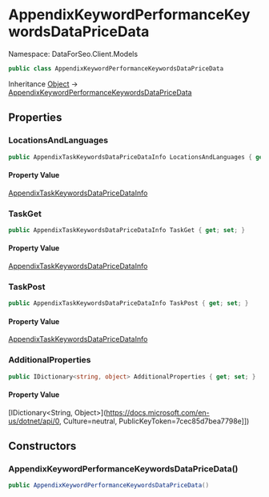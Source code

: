 # AppendixKeywordPerformanceKeywordsDataPriceData

Namespace: DataForSeo.Client.Models

```csharp
public class AppendixKeywordPerformanceKeywordsDataPriceData
```

Inheritance [Object](https://docs.microsoft.com/en-us/dotnet/api/Object) → [AppendixKeywordPerformanceKeywordsDataPriceData](./AppendixKeywordPerformanceKeywordsDataPriceData.md)

## Properties

### **LocationsAndLanguages**

```csharp
public AppendixTaskKeywordsDataPriceDataInfo LocationsAndLanguages { get; set; }
```

#### Property Value

[AppendixTaskKeywordsDataPriceDataInfo](./AppendixTaskKeywordsDataPriceDataInfo.md)<br>

### **TaskGet**

```csharp
public AppendixTaskKeywordsDataPriceDataInfo TaskGet { get; set; }
```

#### Property Value

[AppendixTaskKeywordsDataPriceDataInfo](./AppendixTaskKeywordsDataPriceDataInfo.md)<br>

### **TaskPost**

```csharp
public AppendixTaskKeywordsDataPriceDataInfo TaskPost { get; set; }
```

#### Property Value

[AppendixTaskKeywordsDataPriceDataInfo](./AppendixTaskKeywordsDataPriceDataInfo.md)<br>

### **AdditionalProperties**

```csharp
public IDictionary<string, object> AdditionalProperties { get; set; }
```

#### Property Value

[IDictionary&lt;String, Object&gt;](https://docs.microsoft.com/en-us/dotnet/api/0, Culture=neutral, PublicKeyToken=7cec85d7bea7798e]])<br>

## Constructors

### **AppendixKeywordPerformanceKeywordsDataPriceData()**

```csharp
public AppendixKeywordPerformanceKeywordsDataPriceData()
```

